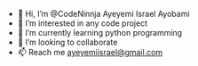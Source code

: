 - 👋 Hi, I’m @CodeNinnja Ayeyemi Israel Ayobami
- 👀 I’m interested in any code project
- 🌱 I’m currently learning python programming
- 💞️ I’m looking to collaborate
- 📫 Reach me ayeyemiisrael@gmail.com


<!---
CodeNinnja/CodeNinnja is a ✨ special ✨ repository because its `README.md` (this file) appears on your GitHub profile.
You can click the Preview link to take a look at your changes.
--->
